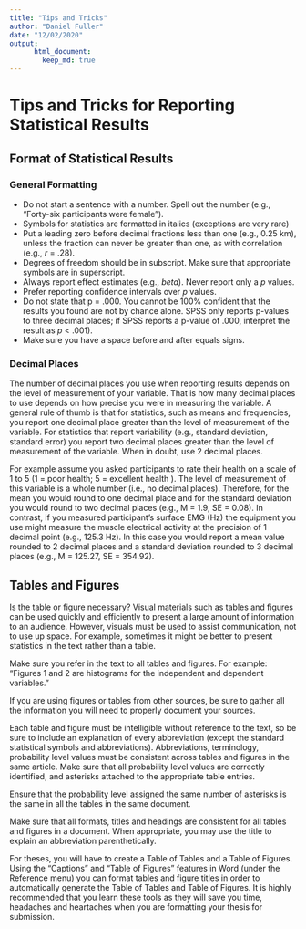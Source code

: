 ```yaml
---
title: "Tips and Tricks"
author: "Daniel Fuller"
date: "12/02/2020"
output:
      html_document:
        keep_md: true
---
```


# Tips and Tricks for Reporting Statistical Results

## Format of Statistical Results

### General Formatting
- Do not start a sentence with a number. Spell out the number (e.g., “Forty-six participants were female”).
- Symbols for statistics are formatted in italics (exceptions are very rare)
- Put a leading zero before decimal fractions less than one (e.g., 0.25 km), unless the fraction can never be greater than one, as with correlation (e.g., *r* = .28).
- Degrees of freedom should be in subscript. Make sure that appropriate symbols are in superscript.
- Always report effect estimates (e.g., *beta*). Never report only a *p* values. 
- Prefer reporting confidence intervals over *p* values. 
- Do not state that p = .000. You cannot be 100% confident that the results you found are not by chance alone. SPSS only reports p-values to three decimal places; if SPSS reports a p-value of .000, interpret the result as *p* < .001).
- Make sure you have a space before and after equals signs.

### Decimal Places
The number of decimal places you use when reporting results depends on the level of measurement of your variable. That is how many decimal places to use depends on how precise you were in measuring the variable. A general rule of thumb is that for statistics, such as means and frequencies, you report one decimal place greater than the level of measurement of the variable. For statistics that report variability (e.g., standard deviation, standard error) you report two decimal places greater than the level of measurement of the variable. When in doubt, use 2 decimal places.

For example assume you asked participants to rate their health on a scale of 1 to 5 (1 = poor health; 5 = excellent health ). The level of measurement of this variable is a whole number (i.e., no decimal places). Therefore, for the mean you would round to one decimal place and for the standard deviation you would round to two decimal places (e.g., M = 1.9, SE = 0.08). In contrast, if you measured participant’s surface EMG (Hz) the equipment you use might measure the muscle electrical activity at the precision of 1 decimal point (e.g., 125.3 Hz). In this case you would report a mean value rounded to 2 decimal places and a standard deviation rounded to 3 decimal places (e.g., M = 125.27, SE = 354.92).

## Tables and Figures

Is the table or figure necessary? Visual materials such as tables and figures can be used quickly and efficiently to present a large amount of information to an audience. However, visuals must be used to assist communication, not to use up space. For example, sometimes it might be better to present statistics in the text rather than a table.

Make sure you refer in the text to all tables and figures. For example: “Figures 1 and 2 are histograms for the independent and dependent variables.”

If you are using figures or tables from other sources, be sure to gather all the information you will need to properly document your sources.

Each table and figure must be intelligible without reference to the text, so be sure to include an explanation of every abbreviation (except the standard statistical symbols and abbreviations). Abbreviations, terminology, probability level values must be consistent across tables and figures in the same article. Make sure that
all probability level values are correctly identified, and asterisks attached to the appropriate table entries. 

Ensure that the probability level assigned the same number of asterisks is the same in all the tables in the same document.

Make sure that all formats, titles and headings are consistent for all tables and figures in a document.
When appropriate, you may use the title to explain an abbreviation parenthetically. 

For theses, you will have to create a Table of Tables and a Table of Figures. Using the “Captions” and “Table of Figures” features in Word (under the Reference menu) you can format tables and figure titles in order to automatically generate the Table of Tables and Table of Figures. It is highly recommended that you learn these tools as they will save you time, headaches and heartaches when you are formatting your thesis for submission.


